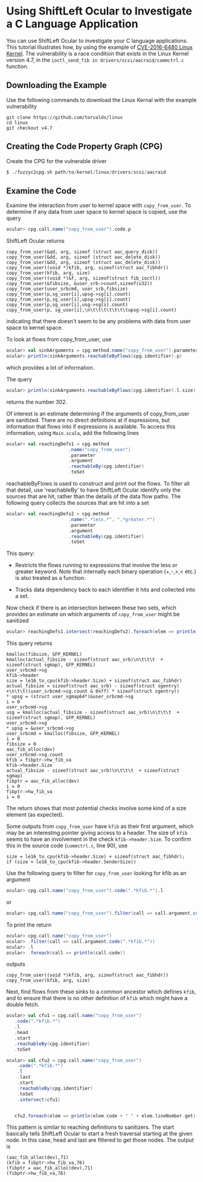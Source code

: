 # Using ShiftLeft Ocular to Investigate a C Language Application

You can use ShiftLeft Ocular to investigate your C language applications. This tutorial illustrates how, by using the example of [CVE-2016-6480 Linux Kernel](https://nvd.nist.gov/vuln/detail/CVE-2016-6480). The vulnerability is a race condition that exists in the Linux Kernel version 4.7, in the `ioctl_send_fib in drivers/scsi/aacraid/commctrl.c` function.

## Downloading the Example

Use the following commands to download the Linux Kernal with the example vulnerability

```
git clone https://github.com/torvalds/linux
cd linux
git checkout v4.7
```

## Creating the Code Property Graph (CPG)

Create the CPG for the vulnerable driver 

```scala
$ ./fuzzyc2cpg.sh path/to/kernel/linux/drivers/scsi/aacraid
```

## Examine the Code

Examine the interaction from user to kernel space with `copy_from_user`. To determine if any data from user space to kernel space is copied, use the query

```scala
ocular> cpg.call.name("copy_from_user").code.p
```

ShiftLeft Ocular returns

```
copy_from_user(&qd, arg, sizeof (struct aac_query_disk))
copy_from_user(&dd, arg, sizeof (struct aac_delete_disk))
copy_from_user(&dd, arg, sizeof (struct aac_delete_disk))
copy_from_user((void *)kfib, arg, sizeof(struct aac_fibhdr))
copy_from_user(kfib, arg, size)
copy_from_user((void *)&f, arg, sizeof(struct fib_ioctl))
copy_from_user(&fibsize, &user_srb->count,sizeof(u32))
copy_from_user(user_srbcmd, user_srb,fibsize)
copy_from_user(p,sg_user[i],upsg->sg[i].count)
copy_from_user(p,sg_user[i],upsg->sg[i].count)
copy_from_user(p,sg_user[i],usg->sg[i].count)
copy_from_user(p, sg_user[i],\n\t\t\t\t\t\t\tupsg->sg[i].count)
```

indicating that there doesn't seem to be any problems with data from user space to kernel space.

To look at flows from copy_from_user, use

```scala
ocular> val sinkArguments = cpg.method.name("copy_from_user").parameter.argument
ocular> println(sinkArguments.reachableByFlows(cpg.identifier).p)
```

which provides a lot of information.

The query 

```scala
ocular> println(sinkArguments.reachableByFlows(cpg.identifier).l.size)
```

returns the number 302.

Of interest is an estimate determining if the arguments of copy_from_user are sanitized. There are no direct definitions at if expressions, but information that flows into if expressions is available. To access this information, using `Main.scala`, add the following lines

```scala
ocular> val reachingDefs1 = cpg.method
                       .name("copy_from_user")
                       .parameter
                       .argument
                       .reachableBy(cpg.identifier)
                       .toSet
```

reachableByFlows is used to construct and print out the flows. To filter all that detail, use 'reachableBy' to have ShiftLeft Ocular identify only the sources that are hit, rather than the details of the data flow paths. The following query collects the sources that are hit into a set

```scala
ocular> val reachingDefs2 = cpg.method
                       .name(".*less.*", ".*greater.*")
                       .parameter
                       .argument
                       .reachableBy(cpg.identifier)
                       .toSet
 ```
 
 This query:
 
* Restricts the flows running to expressions that involve the less or greater keyword. Note that internally each binary operation (+,-,>,< etc.) is also treated as a function. 
 
* Tracks data dependency back to each identifier it hits and collected into a set. 

Now check if there is an intersection between these two sets, which provides an estimate on which arguments of `copy_from_user` might be sanitized

```scala
ocular> reachingDefs1.intersect(reachingDefs2).foreach(elem => println(elem.code))
```

This query returns

```
kmalloc(fibsize, GFP_KERNEL)
kmalloc(actual_fibsize - sizeof(struct aac_srb)\n\t\t\t  + sizeof(struct sgmap), GFP_KERNEL)
user_srbcmd->sg
kfib->header
size = le16_to_cpu(kfib->header.Size) + sizeof(struct aac_fibhdr)
actual_fibsize = sizeof(struct aac_srb) - sizeof(struct sgentry) +\n\t\t((user_srbcmd->sg.count & 0xff) * sizeof(struct sgentry))
* upsg = (struct user_sgmap64*)&user_srbcmd->sg
i = 0
user_srbcmd->sg
usg = kmalloc(actual_fibsize - sizeof(struct aac_srb)\n\t\t\t  + sizeof(struct sgmap), GFP_KERNEL)
user_srbcmd->sg
* upsg = &user_srbcmd->sg
user_srbcmd = kmalloc(fibsize, GFP_KERNEL)
i = 0
fibsize = 0
aac_fib_alloc(dev)
user_srbcmd->sg.count
kfib = fibptr->hw_fib_va
kfib->header.Size
actual_fibsize - sizeof(struct aac_srb)\n\t\t\t  + sizeof(struct sgmap)
fibptr = aac_fib_alloc(dev)
i = 0
fibptr->hw_fib_va
i = 0
```

The return shows that most potential checks involve some kind of a size element (as expected).

Some outputs from `copy_from_user` have `kfib` as their first argument, which may be an interesting pointer giving access to a header. The size of `kfib` seems to have an involvement in the check `kfib->header.Size`. To confirm this in the source code (`commctrl.c`, line 90), use

```
size = le16_to_cpu(kfib->header.Size) + sizeof(struct aac_fibhdr);
if (size < le16_to_cpu(kfib->header.SenderSize))
```

Use the following query to filter for `copy_from_user` looking for kfib as an argument

```scala
ocular> cpg.call.name("copy_from_user").code(".*kfib.*").l
```

or

```scala
ocular> cpg.call.name("copy_from_user").filter(call => call.argument.code(".*kfib.*")).l
```

To print the return

```scala
ocular> cpg.call.name("copy_from_user")
ocular> .filter(call => call.argument.code(".*kfib.*"))
ocular> .l
ocular> .foreach(call => println(call.code))
```

outputs

```
copy_from_user((void *)kfib, arg, sizeof(struct aac_fibhdr))
copy_from_user(kfib, arg, size)
```

Next, find flows from these sinks to a common ancestor which defines `kfib`, and to ensure that there is no other definition of `kfib` which might have a double fetch.

```scala
ocular> val cfu1 = cpg.call.name("copy_from_user")
   .code(".*kfib.*")
   .l
   .head
   .start
   .reachableBy(cpg.identifier)
   .toSet

ocular> val cfu2 = cpg.call.name("copy_from_user")
    .code(".*kfib.*")
    .l
    .last
    .start
    .reachableBy(cpg.identifier)
    .toSet
    .intersect(cfu1)


   cfu2.foreach(elem => println(elem.code + " " + elem.lineNumber.get)
```
This pattern is similar to reaching definitions to sanitizers. The start basically tells ShiftLeft Ocular to start a fresh traversal starting at the given node. In this case, head and last are filtered to get those nodes. The output is

```
(aac_fib_alloc(dev),71)
(kfib = fibptr->hw_fib_va,76)
(fibptr = aac_fib_alloc(dev),71)
(fibptr->hw_fib_va,76)
```
